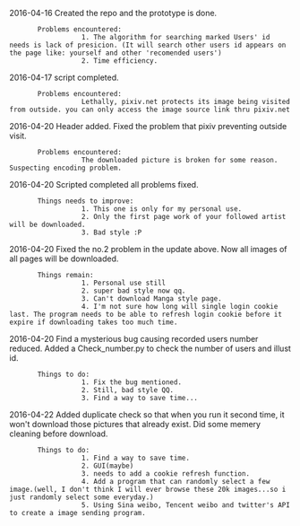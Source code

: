 2016-04-16 Created the repo and the prototype is done.

           Problems encountered:
                      1. The algorithm for searching marked Users' id needs is lack of presicion. (It will search other users id appears on the page like: yourself and other 'recomended users')
                      2. Time efficiency.

2016-04-17 script completed.

           Problems encountered:
                      Lethally, pixiv.net protects its image being visited from outside. you can only access the image source link thru pixiv.net

2016-04-20 Header added. Fixed the problem that pixiv preventing outside visit.

           Problems encountered:
                      The downloaded picture is broken for some reason. Suspecting encoding problem.

2016-04-20 Scripted completed all problems fixed.

           Things needs to improve:
                      1. This one is only for my personal use.
                      2. Only the first page work of your followed artist will be downloaded.
                      3. Bad style :P


2016-04-20 Fixed the no.2 problem in the update above. Now all images of all pages will be downloaded.

           Things remain:
                      1. Personal use still
                      2. super bad style now qq.
                      3. Can't download Manga style page.
                      4. I'm not sure how long will single login cookie last. The program needs to be able to refresh login cookie before it expire if downloading takes too much time.

2016-04-20 Find a mysterious bug causing recorded users number reduced.
           Added a Check_number.py to check the number of users and illust id.

           Things to do:
                      1. Fix the bug mentioned.
                      2. Still, bad style QQ.
                      3. Find a way to save time...

2016-04-22 Added duplicate check so that when you run it second time, it won't download those pictures that already exist.
           Did some memery cleaning before download.

           Things to do:
                      1. Find a way to save time.
                      2. GUI(maybe)
                      3. needs to add a cookie refresh function.
                      4. Add a program that can randomly select a few image.(well, I don't think I will ever browse these 20k images...so i just randomly select some everyday.)
                      5. Using Sina weibo, Tencent weibo and twitter's API to create a image sending program.
